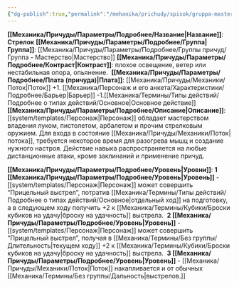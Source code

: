```yaml
---
{"dg-publish":true,"permalink":"/mehanika/prichudy/spisok/gruppa-masterstvo/strelok/"}
---
```


**[[Механика/Причуды/Параметры/Подробнее/Название\|Название]]**: **Стрелок**
**[[Механика/Причуды/Параметры/Подробнее/Группа\|Группа]]**: [[Механика/Причуды/Параметры/Подробнее/Группы причуд/Группа - Мастерство\|Мастерство]] 
**[[Механика/Причуды/Параметры/Подробнее/Контраст\|Контраст]]**: плохое освещение, ветер или нестабильная опора, опьянение. 
**[[Механика/Причуды/Параметры/Подробнее/Плата (причуда)\|Плата]]**: [[Механика/Причуды/Механики/Поток\|Поток]] +1. [[Механика/Персонаж и его анкета/Характеристики/Подробнее/Барьер\|Барьер]] -1.[[Механика/Термины/Типы действий/Подробнее о типах действий/Основное\|Основное действие]]
**[[Механика/Причуды/Параметры/Подробнее/Описание\|Описание]]**: [[system/templates/Персонаж\|Персонаж]] обладает мастерством владения луком, пистолетом, арбалетом и прочим стрелковым оружием. Для входа в состояние [[Механика/Причуды/Механики/Поток\|потока]], требуется некоторое время для разогрева мышц и создание нужного настроя. Действие навыка распространяется на любые дистанционные атаки, кроме заклинаний и применение причуд. 

**[[Механика/Причуды/Параметры/Подробнее/Уровень\|Уровни]]**:
**1 [[Механика/Причуды/Параметры/Подробнее/Уровень\|Уровень]]** - [[system/templates/Персонаж\|Персонаж]] может совершить “Прицельный выстрел”, потратив [[Механика/Термины/Типы действий/Подробнее о типах действий/Основное\|отдельный ход]] на подготовку, а в следующем ходу получить +2 к [[Механика/Термины/Кубики/Броски кубиков на удачу\|броску на удачность]] выстрела. 
**2 [[Механика/Причуды/Параметры/Подробнее/Уровень\|Уровень]]** - [[system/templates/Персонаж\|Персонаж]] может совершить “Прицельный выстрел”, получая в [[Механика/Термины/Без группы/Длительность\|текущем ходу]] +2 к [[Механика/Термины/Кубики/Броски кубиков на удачу\|броску на удачность]] выстрела. 
**3 [[Механика/Причуды/Параметры/Подробнее/Уровень\|Уровень]]** - [[Механика/Причуды/Механики/Поток\|Поток]] накапливается и от обычных [[Механика/Термины/Без группы/Дальность\|выстрелов.]]